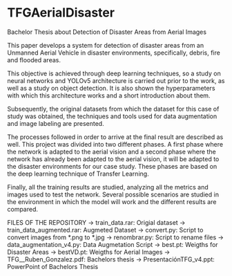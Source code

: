 # TFGAerialDisaster
Bachelor Thesis about Detection of Disaster Areas from Aerial Images

This paper develops a system for detection of disaster areas from an Unmanned Aerial Vehicle in disaster environments, specifically, debris, fire and flooded areas.

This objective is achieved through deep learning techniques, so a study on neural networks and YOLOv5 architecture is carried out prior to the work, as well as a study on object detection. It is also shown the hyperparameters with which this architecture works and a short introduction about them.

Subsequently, the original datasets from which the dataset for this case of study was obtained, the techniques and tools used for data augmentation and image labeling are presented.

The processes followed in order to arrive at the final result are described as well. This project was divided into two different phases. A first phase where the network is adapted to the aerial vision and a second phase where the network has already been adapted to the aerial vision, it will be adapted to the disaster environments for our case study. These phases are based on the deep learning technique of Transfer Learning.

Finally, all the training results are studied, analyzing all the metrics and images used to test the network. Several possible scenarios are studied in the environment in which the model will work and the different results are compared.

FILES OF THE REPOSITORY
→ train_data.rar: Origial dataset
→ train_data_augmented.rar: Augmeted Dataset
→ convert.py: Script to convert images from *.png to *.jpg
→ renombrar.py: Script to rename files
→ data_augmentation_v4.py: Data Augmetation Script
→ best.pt: Weigths for Disaster Areas
→ bestVD.pt: Weigths for Aerial Images
→ TFG__Ruben_Gonzalez.pdf: Bachelors thesis
→ PresentaciónTFG_v4.ppt: PowerPoint of Bachelors Thesis